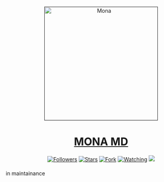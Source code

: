 <p align="center">  
  <a href="">
    <img alt="Mona" height="300" src="https://i.ibb.co/DpfTrHs/4043.jpg">
    <h1 align="center">MONA MD</h1>
  </a>
</p>
<p align="center">
<p/>
<p align="center">
<a href="https://github.com/AashifOfficial01?tab=followers"><img title="Followers" src="https://github.com/AashifOfficial01?tab=repositories"></a>
<a href="https://github.com/Guru322/GURU-BOT/stargazers/"><img title="Stars" src="https://img.shields.io/github/stars/Guru322/GURU-BOT?&style=social"></a>
<a href="https://github.com/Guru322/GURU-BOT/network/members"><img title="Fork" src="https://img.shields.io/github/forks/Guru322/GURU-BOT?style=social"></a>
<a href="https://github.com/Guru322/GURU-BOT/watchers"><img title="Watching" src="https://img.shields.io/github/watchers/Guru322/GURU-BOT?label=Watching&style=social"></a>
<a href="https://app.fossa.com/projects/git%2Bgithub.com%2FGuru322%2FGURU-BOT?ref=badge_shield" alt="FOSSA Status"><img src="https://app.fossa.com/api/projects/git%2Bgithub.com%2FGuru322%2FGURU-BOT.svg?type=shield"/></a>
</p>

####  

in maintainance




